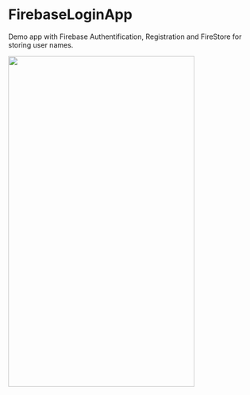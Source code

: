 # FirebaseLoginApp

Demo app with Firebase Authentification, Registration and FireStore for storing user names.

<a href="url"><img src="https://github.com/bekazandukeli/FirebaseLoginApp/blob/main/examples/screencap-2021-06-10T140754.117Z.gif" align="left" height="667" width="375" ></a>
